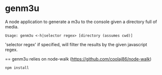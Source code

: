 genm3u
=======

A node application to generate a m3u to the console given a directory full of media.


```
Usage: genm3u <-h|selector regex> [directory (assumes cwd)]
```

'selector regex' if specified, will filter the results by the given javascript regex.



==
genm3u relies on node-walk (https://github.com/coolaj86/node-walk)
```
npm install 
```

